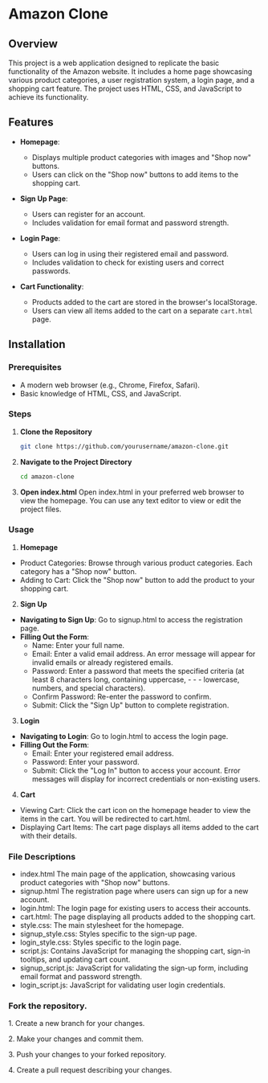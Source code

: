 # Amazon Clone

## Overview

This project is a web application designed to replicate the basic functionality of the Amazon website. It includes a home page showcasing various product categories, a user registration system, a login page, and a shopping cart feature. The project uses HTML, CSS, and JavaScript to achieve its functionality.

## Features

- **Homepage**: 
  - Displays multiple product categories with images and "Shop now" buttons.
  - Users can click on the "Shop now" buttons to add items to the shopping cart.
  
- **Sign Up Page**:
  - Users can register for an account.
  - Includes validation for email format and password strength.
  
- **Login Page**:
  - Users can log in using their registered email and password.
  - Includes validation to check for existing users and correct passwords.

- **Cart Functionality**:
  - Products added to the cart are stored in the browser's localStorage.
  - Users can view all items added to the cart on a separate `cart.html` page.

## Installation

### Prerequisites

- A modern web browser (e.g., Chrome, Firefox, Safari).
- Basic knowledge of HTML, CSS, and JavaScript.

### Steps

1. **Clone the Repository**

   ```sh
   git clone https://github.com/yourusername/amazon-clone.git
2. **Navigate to the Project Directory**

   ```sh
   cd amazon-clone

3. **Open index.html**
  Open index.html in your preferred web browser to view the homepage. You can use any text editor to view or edit the project files.

### Usage
 1. **Homepage**
- Product Categories: Browse through various product categories. Each category has a "Shop now" button.
- Adding to Cart: Click the "Shop now" button to add the product to your shopping cart.
2. **Sign Up**
- **Navigating to Sign Up**: Go to signup.html to access the registration page.
- **Filling Out the Form**:
    - Name: Enter your full name.
    - Email: Enter a valid email address. An error message will appear for invalid emails or already registered emails.
    - Password: Enter a password that meets the specified criteria (at least 8 characters long, containing uppercase, - - - lowercase, numbers, and special characters).
    - Confirm Password: Re-enter the password to confirm.
    - Submit: Click the "Sign Up" button to complete registration.
3. **Login**
- **Navigating to Login**: Go to login.html to access the login page.
- **Filling Out the Form**:
    - Email: Enter your registered email address.
    - Password: Enter your password.
    - Submit: Click the "Log In" button to access your account. Error messages will display for incorrect credentials or non-existing users.
4. **Cart**
- Viewing Cart: Click the cart icon on the homepage header to view the items in the cart. You will be redirected to cart.html.
- Displaying Cart Items: The cart page displays all items added to the cart with their details.

### File Descriptions
- index.html The main page of the application, showcasing various product categories with "Shop now" buttons.
- signup.html The registration page where users can sign up for a new account.
- login.html: The login page for existing users to access their accounts.
- cart.html: The page displaying all products added to the shopping cart.
- style.css: The main stylesheet for the homepage.
- signup_style.css: Styles specific to the sign-up page.
- login_style.css: Styles specific to the login page.
- script.js: Contains JavaScript for managing the shopping cart, sign-in tooltips, and updating cart count.
- signup_script.js: JavaScript for validating the sign-up form, including email format and password strength.
- login_script.js: JavaScript for validating user login credentials.

### Fork the repository.
<p>1. Create a new branch for your changes.</p>
<p>2. Make your changes and commit them.</p>
<p>3. Push your changes to your forked repository.</p>
<p>4. Create a pull request describing your changes.</p>